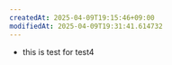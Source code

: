 ```yaml
---
createdAt: 2025-04-09T19:15:46+09:00
modifiedAt: 2025-04-09T19:31:41.614732
---
```

- this is test for test4
